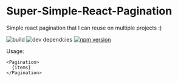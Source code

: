 # Super-Simple-React-Pagination
Simple react pagination that I can reuse on multiple projects :) 

![build](https://travis-ci.com/JohnTendik/Super-Simple-React-Pagination.svg?branch=master) ![dev dependcies](https://david-dm.org/JohnTendik/Super-Simple-React-Pagination.svg) [![npm version](https://badge.fury.io/js/jt-react-pagination.svg)](https://badge.fury.io/js/jt-react-pagination)

Usage: 

```
<Pagination>
  {items}
</Pagination>
```
